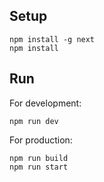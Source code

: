 ## Setup

    npm install -g next
    npm install
## Run
For development:

    npm run dev
For production:

    npm run build
    npm run start